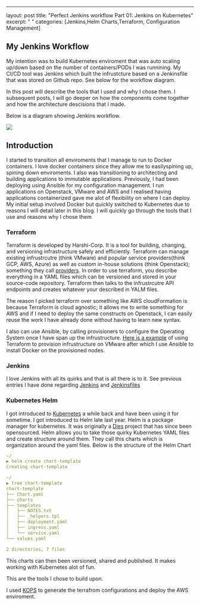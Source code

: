 ---
layout: post
title: "Perfect Jenkins workflow Part 01: Jenkins on Kubernetes"
excerpt: "  "
categories: [Jenkins,Helm Charts,Terraform, Configuration Management]

## My Jenkins Workflow 

My intention was to build Kubernetes enviroment that was auto scaling up/down based on the number of containers/PODs I was runnining. My CI/CD tool was Jenkins which built the infrustcture based on a Jenkinsfile that was stored on Github repo. See below for the workflow diagram. 

In this post will describe the tools that I used and why I chose them. I subsequent posts, I will go deeper on how the components come together and how the architecture descisions that I made.


Below is a diagram showing Jenkins workflow. 


![](https://raw.githubusercontent.com/mugithi/blog/master/site/images/jenkins-workflow.png?token=ABTZB6SDKcBnbTvcIeWEFVejQSFTrV_bks5ZiM8DwA%3D%3D)

## Introduction  

I started to transition all enviroments that I manage to run to Docker containers. I love docker containers since they allow me to easilyspining up, spining down enviroments. I also was transitioning to architecting and building applications to immutable applications. Previously, I had been deploying using Ansible for my configuration management. I run applications on Openstack, VMware and AWS and I realised having applications containerized gave me alot of flexibility on where I can deploy. My initial setup involved Docker but quickly switched to Kubernetes due to reasons I will detail later in this blog.  I will quickly go through the tools that I use and reasons why I chose them

### Terraform 
Terraform is developed by Harshi-Corp. It is a tool for building, changing, and versioning infrastructure safely and efficiently. Terraform can manage existing infrustrcutre (think VMware) and popular service providers(think GCP, AWS, Azure) as well as custom in-house solutions (think Openstack); something they call [providers](https://www.terraform.io/docs/providers/index.html). In order to use terraform, you describe everything in a YAML files which can be versioned and stored in your source-code repository. Terraform then talks to the infrustrcutre API endpoints and creates whatever your described in YALM files. 

The reason I picked terraform over something like AWS cloudFormation is because Terraform is cloud agnostic; it allows me to write something for AWS and if I need to deploy the same constructs on Openstack, I can easily reuse the work I have already done without having to learn new syntax. 

I also can use Ansible, by calling provisioners to configure the Operating System once I have span up the infrustructure. [Here is a example](https://github.com/mugithi/vpshere-docker-ansible-terraform) of using Terraform to provision infrustructure on VMware after which I use Ansible  to install Docker on the provisioned nodes.
 
 

### Jenkins
I love Jenkins with all its quirks and that is all there is to it. See previous entries I have done regarding [Jenkins](https://blog.isaack.io/articles/2016-08/Jenkins-CICD-Getting-Started-With-Groovy-Part-1) and [Jenkinsfiles](https://blog.isaack.io/articles/2016-08/Jenkins-CICD-Getting-Started-With-Groovy-Part-2)


### Kubernetes Helm

I got introduced to [Kubernetes](https://blog.isaack.io/articles/2016-06/deploying-kubernetes-on-aws) a while back and have been using it for sometime. I got introduced to Helm late last year. Helm is a package manager for kubernetes. It was originally a [Dies](https://deis.com/blog/2016/getting-started-authoring-helm-charts/) project that has since been opensourced. Helm allows you to take those quirky Kubernetes YAML files and create structure around them. They call this charts which is organization around the yaml files. Below is the structure of the Helm Chart


```yaml
~/
▶ helm create chart-template
Creating chart-template

~/
▶ tree chart-template
chart-template
├── Chart.yaml
├── charts
├── templates
│   ├── NOTES.txt
│   ├── _helpers.tpl
│   ├── deployment.yaml
│   ├── ingress.yaml
│   └── service.yaml
└── values.yaml

2 directories, 7 files
```

This charts can then been versioned, shared and published. It makes working with Kubernetes alot of fun. 

This are the tools I chose to build upon. 

I used [KOPS](https://github.com/kubernetes/kops/blob/master/docs/terraform.md) to generate the terrafrom configurations and deploy the AWS enviroment. 

